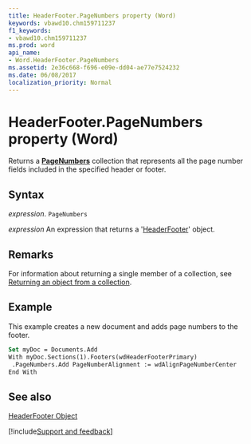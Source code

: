 ```yaml
---
title: HeaderFooter.PageNumbers property (Word)
keywords: vbawd10.chm159711237
f1_keywords:
- vbawd10.chm159711237
ms.prod: word
api_name:
- Word.HeaderFooter.PageNumbers
ms.assetid: 2e36c668-f696-e09e-dd04-ae77e7524232
ms.date: 06/08/2017
localization_priority: Normal
---
```



# HeaderFooter.PageNumbers property (Word)

Returns a  **[PageNumbers](Word.pagenumbers.md)** collection that represents all the page number fields included in the specified header or footer.


## Syntax

_expression_. `PageNumbers`

 _expression_ An expression that returns a '[HeaderFooter](Word.HeaderFooter.md)' object.


## Remarks

For information about returning a single member of a collection, see [Returning an object from a collection](../word/Concepts/Miscellaneous/returning-an-object-from-a-collection-word.md).


## Example

This example creates a new document and adds page numbers to the footer.


```vb
Set myDoc = Documents.Add 
With myDoc.Sections(1).Footers(wdHeaderFooterPrimary) 
 .PageNumbers.Add PageNumberAlignment := wdAlignPageNumberCenter 
End With
```


## See also


[HeaderFooter Object](Word.HeaderFooter.md)

[!include[Support and feedback](~/includes/feedback-boilerplate.md)]
